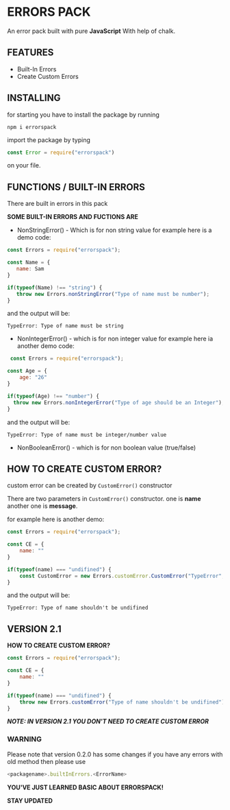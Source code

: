 # ERRORS PACK

An error pack built with pure **JavaScript** With help of chalk.

## FEATURES
- Built-In Errors
- Create Custom Errors


## INSTALLING

for starting you have to install the package by running 
```shell 
npm i errorspack
```

import the package by typing

 ```js 
 const Error = require("errorspack")
 ```
 on your file.

 ## FUNCTIONS / BUILT-IN ERRORS

 There are built in errors in this pack

 **SOME BUILT-IN ERRORS AND FUCTIONS ARE**
 - NonStringError() - Which is for non string value for example here is a demo code:
 ```js
 const Errors = require("errorspack");

const Name = {
    name: Sam
}

if(typeof(Name) !== "string") {
    throw new Errors.nonStringError("Type of name must be number");
}
```

and the output will be:
```terminal
TypeError: Type of name must be string
```
- NonIntegerError() - which is for non integer value for example here ia another demo code:
```js
 const Errors = require("errorspack");

const Age = {
    age: "26"
}

if(typeof(Age) !== "number") {
  throw new Errors.nonIntegerError("Type of age should be an Integer");
}
```
and the output will be:
```terminal
TypeError: Type of name must be integer/number value
```
- NonBooleanError() - which is for non boolean value (true/false)

## HOW TO CREATE CUSTOM ERROR?
custom error can be created by `CustomError()` constructor

There are two parameters in `CustomError()` constructor. one is **name** another one is **message**.

for example here is another demo:
```js
const Errors = require("errorspack");

const CE = {
    name: ""
}

if(typeof(name) === "undifined") {
    const CustomError = new Errors.customError.CustomError("TypeError", "Type of name shouldn't be undifined");
}
```
and the output will be:
```terminal
TypeError: Type of name shouldn't be undifined
```
## VERSION 2.1
**HOW TO CREATE CUSTOM ERROR?**
```js
const Errors = require("errorspack");

const CE = {
    name: ""
}

if(typeof(name) === "undifined") {
    throw new Errors.customError("Type of name shouldn't be undifined");
}
```

_**NOTE: IN VERSION 2.1 YOU DON'T NEED TO CREATE CUSTOM ERROR**_

### WARNING
Please note that version 0.2.0 has some changes if you have any errors with old method then please use
```js
<packagename>.builtInErrors.<ErrorName>
```

**YOU'VE JUST LEARNED BASIC ABOUT ERRORSPACK!**


**STAY UPDATED**

